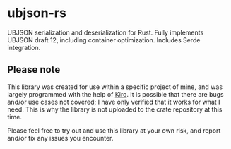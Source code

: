 # ubjson-rs

UBJSON serialization and deserialization for Rust. Fully implements UBJSON draft 12, including container optimization. Includes Serde integration.

## Please note

This library was created for use within a specific project of mine, and was largely programmed with the help of [Kiro](https://kiro.dev). It is possible that there are bugs and/or use cases not covered; I have only verified that it works for what I need. This is why the library is not uploaded to the crate repository at this time.

Please feel free to try out and use this library at your own risk, and report and/or fix any issues you encounter.